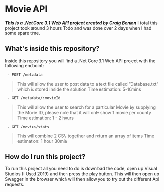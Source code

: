 # Movie API
***This is a .Net Core 3.1 Web API project created by Craig Benion*** 
I total this project took around 3 hours Todo and was done over 2 days when I had some spare time.

## What's inside this repository?
Inside this repository you will find a .Net Core 3.1 Web API project with the following endpoint:

     - POST /metadata  

> This will allow the user to post data to a text file called "Database.txt" which is stored inside the solution
Time estimation: 5-10mins

     - GET /metadata/:movieId 

> This will allow the user to search for a particular Movie by supplying the Movie ID, please note that it will only show 1 movie per county
> Time estimation: 1 - 2 hours

     - GET /movies/stats 

> This will combine 2 CSV together and return an array of items
> Time estimation: 1 hour 30min


## How do I run this project?
To run this project all you need to do is download the code, open up Visual Studios (I Used 2019) and then press the play button.
This will then open up Swagger in the browser which will then allow you to try out the different Api requests.
